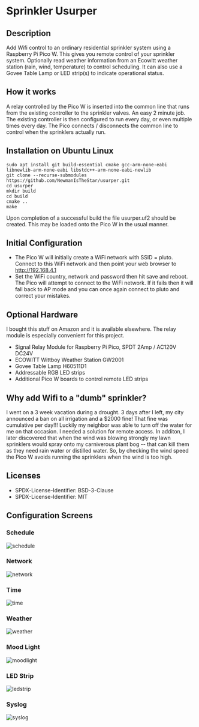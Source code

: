 # Sprinkler Usurper

## Description
Add Wifi control to an ordinary residential sprinkler system using a Raspberry Pi Pico W. This gives you remote control of your sprinkler system.  Optionally read weather information from an Ecowitt weather station (rain, wind, temperature) to control scheduling.  It can also use a Govee Table Lamp or LED strip(s) to indicate operational status.

## How it works
A relay controlled by the Pico W is inserted into the common line that runs from the existing controller to the sprinkler valves.  An easy 2 minute job.  The existing controller is then configured to run every day, or even multiple times every day.   The Pico connects / disconnects the common line to control when the sprinklers actually run.

## Installation on Ubuntu Linux
```
sudo apt install git build-essential cmake gcc-arm-none-eabi libnewlib-arm-none-eabi libstdc++-arm-none-eabi-newlib
git clone --recurse-submodules https://github.com/NewmanIsTheStar/usurper.git 
cd usurper
mkdir build
cd build
cmake ..
make
```
Upon completion of a successful build the file usurper.uf2 should be created.  This may be loaded onto the Pico W in the usual manner.

## Initial Configuration
- The Pico W will initially create a WiFi network with SSID = pluto.  Connect to this WiFi network and then point your web browser to http://192.168.4.1
- Set the WiFi country, network and password then hit save and reboot.  The Pico will attempt to connect to the WiFi network.  If it fails then it will fall back to AP mode and you can once again connect to pluto and correct your mistakes.

## Optional Hardware
I bought this stuff on Amazon and it is available elsewhere.  The relay module is especially convenient for this project.
- Signal Relay Module for Raspberry Pi Pico, SPDT 2Amp / AC120V DC24V
- ECOWITT Wittboy Weather Station GW2001
- Govee Table Lamp H60511D1
- Addressable RGB LED strips
- Additional Pico W boards to control remote LED strips

## Why add Wifi to a "dumb" sprinkler?
I went on a 3 week vacation during a drought.  3 days after I left, my city announced a ban on all irrigation and a $2000 fine!  That fine was cumulative per day!!!  Luckily my neighbor was able to turn off the water for me on that occasion.  I needed a solution for remote access. In additon, I later discovered that when the wind was blowing strongly my lawn sprinklers would spray onto my carniverous plant bog -- that can kill them as they need rain water or distilled water.  So, by checking the wind speed the Pico W avoids running the sprinklers when the wind is too high. 

## Licenses
- SPDX-License-Identifier: BSD-3-Clause
- SPDX-License-Identifier: MIT 

## Configuration Screens
### Schedule
![schedule](https://github.com/user-attachments/assets/0682428a-7491-4e82-b969-fff4b6c39950)
### Network
![network](https://github.com/user-attachments/assets/19809422-0752-45fb-92e2-891b4f614d1d)
### Time
![time](https://github.com/user-attachments/assets/b8215030-1da2-4547-8c82-3486c7bf5ef7)
### Weather
![weather](https://github.com/user-attachments/assets/b73436c7-60dc-419b-8058-5618ca926965)
### Mood Light
![moodlight](https://github.com/user-attachments/assets/2aae15ea-5ef0-47c6-b069-1d75b27b8df9)
### LED Strip
![ledstrip](https://github.com/user-attachments/assets/a59f18f3-6d6d-49de-9398-d42ca36b78b4)
### Syslog
![syslog](https://github.com/user-attachments/assets/cf595d06-1d2e-4dd3-8308-c8a0ba1b9baa)
